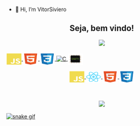 - 👋 Hi, I’m VitorSiviero

<div align="center">
<h2> Seja, bem vindo! </h2>
<a href="https://github.com/VitorSiviero">
  <img height="180em" src="https://github-readme-stats.vercel.app/api?username=VitorSiviero&show_icons=true&theme=dark&include_all_commits=true&count_private=true"/>
 </div align="center">
  <div style="display: inline_block"><br>
  <img align="center" alt="Js" height="30" width="40" src="https://raw.githubusercontent.com/devicons/devicon/master/icons/javascript/javascript-plain.svg">
  <img align="center" alt="HTML" height="30" width="40" src="https://raw.githubusercontent.com/devicons/devicon/master/icons/html5/html5-original.svg">
  <img align="center" alt="CSS" height="30" width="40" src="https://raw.githubusercontent.com/devicons/devicon/master/icons/css3/css3-original.svg">
  <img align="center" alt="C" height="30" width="40" src="https://cdn.jsdelivr.net/gh/devicons/devicon/icons/c/c-original.svg">
  <img align="center" alt="assembly" height="30" width="40" src="https://raw.githubusercontent.com/github/explore/e495457f5ff28c343f9e422f8e3cf80fd3e80890/topics/assembly/assembly.png">
</div>

 <div align="center">
<div style="display: inline_block"><br>
  <img align="center" alt="Formando-Js" height="30" width="40" src="https://raw.githubusercontent.com/devicons/devicon/master/icons/javascript/javascript-plain.svg">
  <img align="center" alt="Formando-React" height="30" width="40" src="https://raw.githubusercontent.com/devicons/devicon/master/icons/react/react-original.svg">
  <img align="center" alt="Formando -HTML" height="30" width="40" src="https://raw.githubusercontent.com/devicons/devicon/master/icons/html5/html5-original.svg">
  <img align="center" alt="Formando-CSS" height="30" width="40" src="https://raw.githubusercontent.com/devicons/devicon/master/icons/css3/css3-original.svg">
</div>
 </div>
</br>
<!--
 <div align="center">
  <a href="https://www.youtube.com/c/vitor/playlists" target="_blank"><img src="https://img.shields.io/badge/YouTube-FF0000?style=for-the-badge&logo=youtube&logoColor=white" target="_blank"></a>
  <a href="https://www.instagram.com/vitor" target="_blank"><img src="https://img.shields.io/badge/-Instagram-%23E4405F?style=for-the-badge&logo=instagram&logoColor=white" target="_blank"></a> 
  <a href = "mailto:vitor@gmail.com"><img src="https://img.shields.io/badge/-Gmail-%23333?style=for-the-badge&logo=gmail&logoColor=white" target="_blank"></a>
  <a href="Link linkedin" target="_blank"><img src="https://img.shields.io/badge/-LinkedIn-%230077B5?style=for-the-badge&logo=linkedin&logoColor=white" target="_blank"></a> 
</div> -->
</br>
<p align="center">   <img alingn="center" src="https://profile-counter.glitch.me/VitorSiviero/count.svg" /></p>


![snake gif](https://github.com/VitorSiviero/blob/output/github-contribution-grid-snake.svg)
